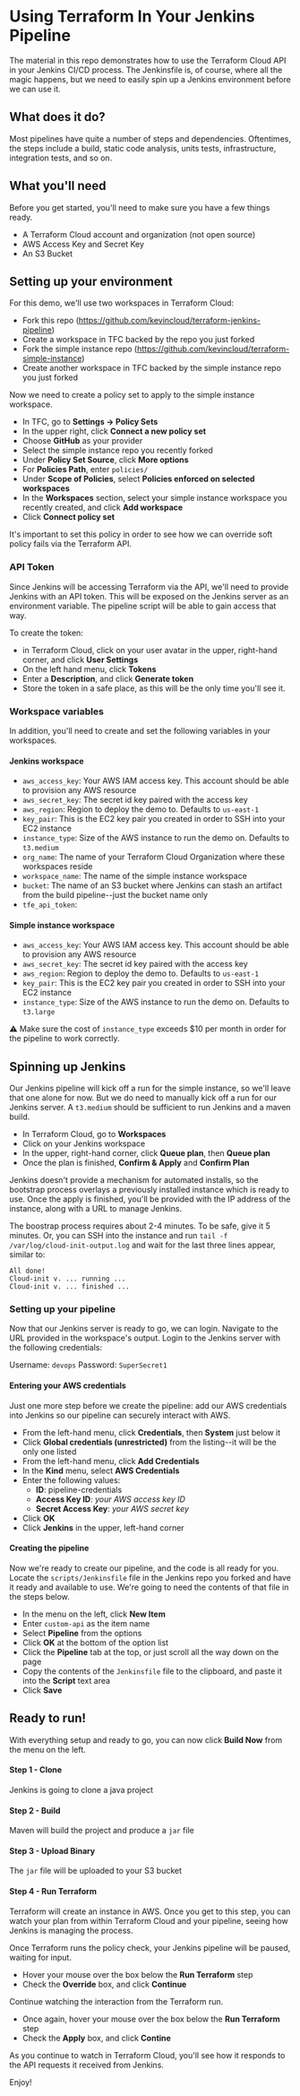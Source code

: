 # Using Terraform In Your Jenkins Pipeline

The material in this repo demonstrates how to use the Terraform Cloud API in your Jenkins CI/CD process. The Jenkinsfile is, of course, where all the magic happens, but we need to easily spin up a Jenkins environment before we can use it.

## What does it do?

Most pipelines have quite a number of steps and dependencies. Oftentimes, the steps include a build, static code analysis, units tests, infrastructure, integration tests, and so on.

## What you'll need

Before you get started, you'll need to make sure you have a few things ready.

* A Terraform Cloud account and organization (not open source)
* AWS Access Key and Secret Key
* An S3 Bucket

## Setting up your environment

For this demo, we'll use two workspaces in Terraform Cloud:

* Fork this repo (https://github.com/kevincloud/terraform-jenkins-pipeline)
* Create a workspace in TFC backed by the repo you just forked
* Fork the simple instance repo (https://github.com/kevincloud/terraform-simple-instance)
* Create another workspace in TFC backed by the simple instance repo you just forked

Now we need to create a policy set to apply to the simple instance workspace.

 * In TFC, go to **Settings -> Policy Sets**
 * In the upper right, click **Connect a new policy set**
 * Choose **GitHub** as your provider
 * Select the simple instance repo you recently forked
 * Under **Policy Set Source**, click **More options**
 * For **Policies Path**, enter `policies/`
 * Under **Scope of Policies**, select **Policies enforced on selected workspaces**
 * In the **Workspaces** section, select your simple instance workspace you recently created, and click **Add workspace**
 * Click **Connect policy set**

It's important to set this policy in order to see how we can override soft policy fails via the Terraform API.

### API Token

Since Jenkins will be accessing Terraform via the API, we'll need to provide Jenkins with an API token. This will be exposed on the Jenkins server as an environment variable. The pipeline script will be able to gain access that way.

To create the token:

 * in Terraform Cloud, click on your user avatar in the upper, right-hand corner, and click **User Settings**
 * On the left hand menu, click **Tokens**
 * Enter a **Description**, and click **Generate token**
 * Store the token in a safe place, as this will be the only time you'll see it.

### Workspace variables

In addition, you'll need to create and set the following variables in your workspaces.

#### Jenkins workspace

 * `aws_access_key`: Your AWS IAM access key. This account should be able to provision any AWS resource
 * `aws_secret_key`: The secret id key paired with the access key
 * `aws_region`: Region to deploy the demo to. Defaults to `us-east-1`
 * `key_pair`: This is the EC2 key pair you created in order to SSH into your EC2 instance
 * `instance_type`: Size of the AWS instance to run the demo on. Defaults to `t3.medium`
 * `org_name`: The name of your Terraform Cloud Organization where these workspaces reside
 * `workspace_name`: The name of the simple instance workspace
 * `bucket`: The name of an S3 bucket where Jenkins can stash an artifact from the build pipeline--just the bucket name only
 * `tfe_api_token`: 

#### Simple instance workspace

 * `aws_access_key`: Your AWS IAM access key. This account should be able to provision any AWS resource
 * `aws_secret_key`: The secret id key paired with the access key
 * `aws_region`: Region to deploy the demo to. Defaults to `us-east-1`
 * `key_pair`: This is the EC2 key pair you created in order to SSH into your EC2 instance
 * `instance_type`: Size of the AWS instance to run the demo on. Defaults to `t3.large`

 :warning: Make sure the cost of `instance_type` exceeds $10 per month in order for the pipeline to work correctly.

## Spinning up Jenkins

Our Jenkins pipeline will kick off a run for the simple instance, so we'll leave that one alone for now. But we do need to manually kick off a run for our Jenkins server. A `t3.medium` should be sufficient to run Jenkins and a maven build.

 * In Terraform Cloud, go to **Workspaces**
 * Click on your Jenkins workspace
 * In the upper, right-hand corner, click **Queue plan**, then **Queue plan**
 * Once the plan is finished, **Confirm & Apply** and **Confirm Plan**

Jenkins doesn't provide a mechanism for automated installs, so the bootstrap process overlays a previously installed instance which is ready to use. Once the apply is finished, you'll be provided with the IP address of the instance, along with a URL to manage Jenkins.

The boostrap process requires about 2-4 minutes. To be safe, give it 5 minutes. Or, you can SSH into the instance and run `tail -f /var/log/cloud-init-output.log` and wait for the last three lines appear, similar to:

```
All done!
Cloud-init v. ... running ...
Cloud-init v. ... finished ...
```

### Setting up your pipeline

Now that our Jenkins server is ready to go, we can login. Navigate to the URL provided in the workspace's output. Login to the Jenkins server with the following credentials:

Username: `devops`
Password: `SuperSecret1`

#### Entering your AWS credentials

Just one more step before we create the pipeline: add our AWS credentials into Jenkins so our pipeline can securely interact with AWS.

 * From the left-hand menu, click **Credentials**, then **System** just below it
 * Click **Global credentials (unrestricted)** from the listing--it will be the only one listed
 * From the left-hand menu, click **Add Credentials**
 * In the **Kind** menu, select **AWS Credentials**
 * Enter the following values:
   * **ID**: pipeline-credentials
   * **Access Key ID**: _your AWS access key ID_
   * **Secret Access Key**: _your AWS secret key_
 * Click **OK**
 * Click **Jenkins** in the upper, left-hand corner

#### Creating the pipeline

Now we're ready to create our pipeline, and the code is all ready for you. Locate the `scripts/Jenkinsfile` file in the Jenkins repo you forked and have it ready and available to use. We're going to need the contents of that file in the steps below.

 * In the menu on the left, click **New Item**
 * Enter `custom-api` as the item name
 * Select **Pipeline** from the options
 * Click **OK** at the bottom of the option list
 * Click the **Pipeline** tab at the top, or just scroll all the way down on the page
 * Copy the contents of the `Jenkinsfile` file to the clipboard, and paste it into the **Script** text area
 * Click **Save**

## Ready to run!

With everything setup and ready to go, you can now click **Build Now** from the menu on the left.

#### Step 1 - Clone

Jenkins is going to clone a java project

#### Step 2 - Build

Maven will build the project and produce a `jar` file

#### Step 3 - Upload Binary

The `jar` file will be uploaded to your S3 bucket

#### Step 4 - Run Terraform

Terraform will create an instance in AWS. Once you get to this step, you can watch your plan from within Terraform Cloud and your pipeline, seeing how Jenkins is managing the process.

Once Terraform runs the policy check, your Jenkins pipeline will be paused, waiting for input.

 * Hover your mouse over the box below the **Run Terraform** step
 * Check the **Override** box, and click **Continue**

Continue watching the interaction from the Terraform run.

 * Once again, hover your mouse over the box below the **Run Terraform** step
 * Check the **Apply** box, and click **Contine**

As you continue to watch in Terraform Cloud, you'll see how it responds to the API requests it received from Jenkins.

Enjoy!
